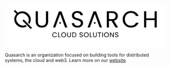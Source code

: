 ![Quasarch logo](logo.png)

Quasarch is an organization focused on building tools for distributed systems, the cloud and web3. Learn more on our [website](https://quasarch.cloud).
